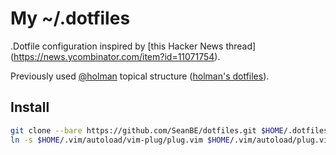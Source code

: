 # My ~/.dotfiles

.Dotfile configuration inspired by [this Hacker News thread] (https://news.ycombinator.com/item?id=11071754).

Previously used [@holman](https://github.com/holman/) topical structure ([holman's dotfiles](http://github.com/holman/dotfiles)).

## Install

```sh
git clone --bare https://github.com/SeanBE/dotfiles.git $HOME/.dotfiles
ln -s $HOME/.vim/autoload/vim-plug/plug.vim $HOME/.vim/autoload/plug.vim
```
